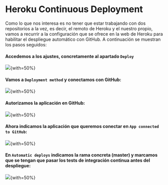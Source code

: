 # Heroku Continuous Deployment

Como lo que nos interesa es no tener que estar trabajando con dos repositorios a la vez, es decir, el remoto de Heroku y el nuestro propio, vamos a recurrir a la configuración que se ofrece en la web de Heroku para habilitar el despliegue automático con GitHub. A continuación se muestran los pasos seguidos:

#### Accedemos a los ajustes, concretamente al apartado ```Deploy``` 

![]("images/h1.png"){with=50%}

####  Vamos a ```Deployment method``` y conectamos con GitHub:

![]("images/h2.png"){with=50%}

#### Autorizamos la aplicación en GitHub:

![]("images/h3.png"){with=50%}

#### Ahora indicamos la aplicación que queremos conectar en ```App connected to GitHub```:

![]("images/h4.png"){with=50%}

#### En ```Automatic deploys``` indicamos la rama concreta (master) y marcamos que se tengan que pasar los tests de integración continua antes del despliegue:

![]("images/h7.png"){with=50%}


